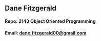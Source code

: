 ## Dane Fitzgerald
#### Repo: 2143 Object Oriented Programming
#### Email: dane.fitzgerald00@gmail.com
